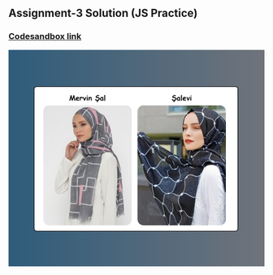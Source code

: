 ## Assignment-3 Solution (JS Practice)
### [Codesandbox link]()

![This is an image](./assets/js-practice.jpg)
